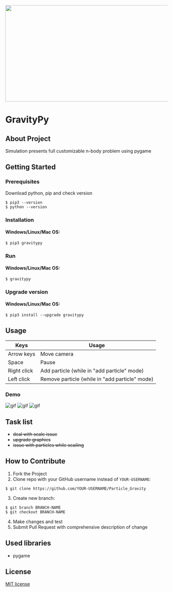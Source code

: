 
<p align="center">
  <img src="https://github.com/WiktorK02/gravityPy/assets/123249470/4654f194-126f-4bdf-a892-2cb88ecb82a2" width="1000" height="300">
</p>

# GravityPy

## About Project
Simulation presents full customizable n-body problem using pygame
## Getting Started
### Prerequisites
Download python, pip and check version
```
$ pip3 --version 
$ python --version
```
### Installation
#### Windows/Linux/Mac OS:
```
$ pip3 gravitypy
```
### Run 
#### Windows/Linux/Mac OS:
```
$ gravitypy
```
### Upgrade version
#### Windows/Linux/Mac OS:
```
$ pip3 install --upgrade gravitypy
```
## Usage
|Keys    |  Usage   |     
| ------------- | ------------- | 
| Arrow keys     | Move camera         | 
| Space           | Pause        | 
| Right click         | Add particle  (while in "add particle" mode)     |
| Left click         | Remove particle (while in "add particle" mode)     |
### Demo 
![gif](https://user-images.githubusercontent.com/123249470/236646110-be4bdf11-9532-4dd3-bc83-0b9ed5e365ce.gif)
![gif](https://user-images.githubusercontent.com/123249470/236646107-053e41b3-52e6-46e1-b30d-7fae6ee85a1a.gif)
![gif](https://user-images.githubusercontent.com/123249470/236646111-3484842c-0e67-442d-a6ab-337d866f97c5.gif)
## Task list 
* <del>deal with scale issue</del>
* <del>upgrade graphics</del>
* <del>issue with particles while scailing </del>
## How to Contribute
1. Fork the Project
2. Clone repo with your GitHub username instead of ```YOUR-USERNAME```:<br>
```
$ git clone https://github.com/YOUR-USERNAME/Particle_Gravity
```
3. Create new branch:<br>
```
$ git branch BRANCH-NAME 
$ git checkout BRANCH-NAME
```
4. Make changes and test<br>
5. Submit Pull Request with comprehensive description of change
## Used libraries
* pygame 
## License 
[MIT license](LICENSE)
